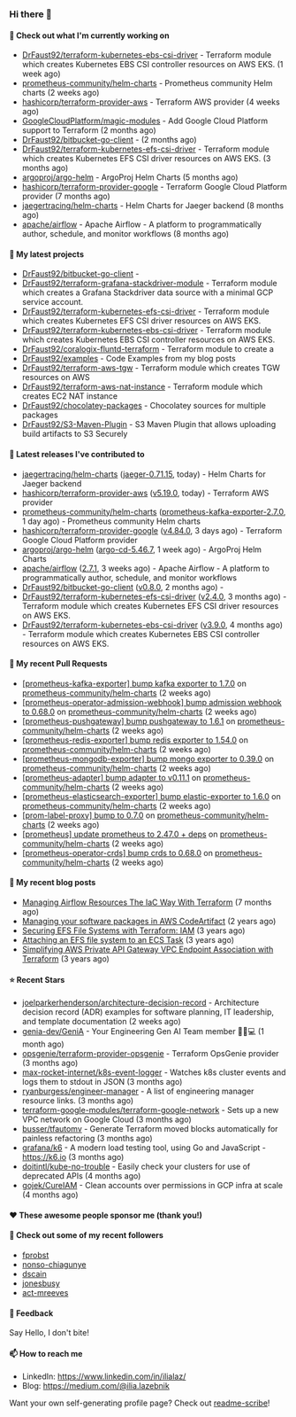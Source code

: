 ### Hi there 👋

#### 👷 Check out what I'm currently working on

- [DrFaust92/terraform-kubernetes-ebs-csi-driver](https://github.com/DrFaust92/terraform-kubernetes-ebs-csi-driver) - Terraform module which creates Kubernetes EBS CSI controller resources on AWS EKS. (1 week ago)
- [prometheus-community/helm-charts](https://github.com/prometheus-community/helm-charts) - Prometheus community Helm charts (2 weeks ago)
- [hashicorp/terraform-provider-aws](https://github.com/hashicorp/terraform-provider-aws) - Terraform AWS provider (4 weeks ago)
- [GoogleCloudPlatform/magic-modules](https://github.com/GoogleCloudPlatform/magic-modules) - Add Google Cloud Platform support to Terraform (2 months ago)
- [DrFaust92/bitbucket-go-client](https://github.com/DrFaust92/bitbucket-go-client) -  (2 months ago)
- [DrFaust92/terraform-kubernetes-efs-csi-driver](https://github.com/DrFaust92/terraform-kubernetes-efs-csi-driver) - Terraform module which creates Kubernetes EFS CSI driver resources on AWS EKS. (3 months ago)
- [argoproj/argo-helm](https://github.com/argoproj/argo-helm) - ArgoProj Helm Charts (5 months ago)
- [hashicorp/terraform-provider-google](https://github.com/hashicorp/terraform-provider-google) - Terraform Google Cloud Platform provider (7 months ago)
- [jaegertracing/helm-charts](https://github.com/jaegertracing/helm-charts) - Helm Charts for Jaeger backend (8 months ago)
- [apache/airflow](https://github.com/apache/airflow) - Apache Airflow - A platform to programmatically author, schedule, and monitor workflows (8 months ago)

#### 🌱 My latest projects

- [DrFaust92/bitbucket-go-client](https://github.com/DrFaust92/bitbucket-go-client) - 
- [DrFaust92/terraform-grafana-stackdriver-module](https://github.com/DrFaust92/terraform-grafana-stackdriver-module) - Terraform module which creates a Grafana Stackdriver data source with a minimal GCP service account.
- [DrFaust92/terraform-kubernetes-efs-csi-driver](https://github.com/DrFaust92/terraform-kubernetes-efs-csi-driver) - Terraform module which creates Kubernetes EFS CSI driver resources on AWS EKS.
- [DrFaust92/terraform-kubernetes-ebs-csi-driver](https://github.com/DrFaust92/terraform-kubernetes-ebs-csi-driver) - Terraform module which creates Kubernetes EBS CSI controller resources on AWS EKS.
- [DrFaust92/coralogix-fluntd-terraform](https://github.com/DrFaust92/coralogix-fluntd-terraform) - Terraform module to create a 
- [DrFaust92/examples](https://github.com/DrFaust92/examples) - Code Examples from my blog posts
- [DrFaust92/terraform-aws-tgw](https://github.com/DrFaust92/terraform-aws-tgw) - Terraform module which creates TGW resources on AWS
- [DrFaust92/terraform-aws-nat-instance](https://github.com/DrFaust92/terraform-aws-nat-instance) - Terraform module which creates EC2 NAT instance
- [DrFaust92/chocolatey-packages](https://github.com/DrFaust92/chocolatey-packages) - Chocolatey sources for multiple packages
- [DrFaust92/S3-Maven-Plugin](https://github.com/DrFaust92/S3-Maven-Plugin) - S3 Maven Plugin that allows uploading build artifacts to S3 Securely

#### 🔭 Latest releases I've contributed to

- [jaegertracing/helm-charts](https://github.com/jaegertracing/helm-charts) ([jaeger-0.71.15](https://github.com/jaegertracing/helm-charts/releases/tag/jaeger-0.71.15), today) - Helm Charts for Jaeger backend
- [hashicorp/terraform-provider-aws](https://github.com/hashicorp/terraform-provider-aws) ([v5.19.0](https://github.com/hashicorp/terraform-provider-aws/releases/tag/v5.19.0), today) - Terraform AWS provider
- [prometheus-community/helm-charts](https://github.com/prometheus-community/helm-charts) ([prometheus-kafka-exporter-2.7.0](https://github.com/prometheus-community/helm-charts/releases/tag/prometheus-kafka-exporter-2.7.0), 1 day ago) - Prometheus community Helm charts
- [hashicorp/terraform-provider-google](https://github.com/hashicorp/terraform-provider-google) ([v4.84.0](https://github.com/hashicorp/terraform-provider-google/releases/tag/v4.84.0), 3 days ago) - Terraform Google Cloud Platform provider
- [argoproj/argo-helm](https://github.com/argoproj/argo-helm) ([argo-cd-5.46.7](https://github.com/argoproj/argo-helm/releases/tag/argo-cd-5.46.7), 1 week ago) - ArgoProj Helm Charts
- [apache/airflow](https://github.com/apache/airflow) ([2.7.1](https://github.com/apache/airflow/releases/tag/2.7.1), 3 weeks ago) - Apache Airflow - A platform to programmatically author, schedule, and monitor workflows
- [DrFaust92/bitbucket-go-client](https://github.com/DrFaust92/bitbucket-go-client) ([v0.8.0](https://github.com/DrFaust92/bitbucket-go-client/releases/tag/v0.8.0), 2 months ago) - 
- [DrFaust92/terraform-kubernetes-efs-csi-driver](https://github.com/DrFaust92/terraform-kubernetes-efs-csi-driver) ([v2.4.0](https://github.com/DrFaust92/terraform-kubernetes-efs-csi-driver/releases/tag/v2.4.0), 3 months ago) - Terraform module which creates Kubernetes EFS CSI driver resources on AWS EKS.
- [DrFaust92/terraform-kubernetes-ebs-csi-driver](https://github.com/DrFaust92/terraform-kubernetes-ebs-csi-driver) ([v3.9.0](https://github.com/DrFaust92/terraform-kubernetes-ebs-csi-driver/releases/tag/v3.9.0), 4 months ago) - Terraform module which creates Kubernetes EBS CSI controller resources on AWS EKS.

#### 🔨 My recent Pull Requests

- [[prometheus-kafka-exporter] bump kafka exporter to 1.7.0](https://github.com/prometheus-community/helm-charts/pull/3787) on [prometheus-community/helm-charts](https://github.com/prometheus-community/helm-charts) (2 weeks ago)
- [[prometheus-operator-admission-webhook] bump admission webhook to 0.68.0](https://github.com/prometheus-community/helm-charts/pull/3786) on [prometheus-community/helm-charts](https://github.com/prometheus-community/helm-charts) (2 weeks ago)
- [[prometheus-pushgateway] bump pushgateway to 1.6.1](https://github.com/prometheus-community/helm-charts/pull/3785) on [prometheus-community/helm-charts](https://github.com/prometheus-community/helm-charts) (2 weeks ago)
- [[prometheus-redis-exporter] bump redis exporter to 1.54.0](https://github.com/prometheus-community/helm-charts/pull/3784) on [prometheus-community/helm-charts](https://github.com/prometheus-community/helm-charts) (2 weeks ago)
- [[prometheus-mongodb-exporter] bump mongo exporter to 0.39.0](https://github.com/prometheus-community/helm-charts/pull/3783) on [prometheus-community/helm-charts](https://github.com/prometheus-community/helm-charts) (2 weeks ago)
- [[prometheus-adapter] bump adapter to v0.11.1](https://github.com/prometheus-community/helm-charts/pull/3782) on [prometheus-community/helm-charts](https://github.com/prometheus-community/helm-charts) (2 weeks ago)
- [[prometheus-elasticsearch-exporter]  bump elastic-exporter to 1.6.0](https://github.com/prometheus-community/helm-charts/pull/3781) on [prometheus-community/helm-charts](https://github.com/prometheus-community/helm-charts) (2 weeks ago)
- [[prom-label-proxy] bump to 0.7.0](https://github.com/prometheus-community/helm-charts/pull/3780) on [prometheus-community/helm-charts](https://github.com/prometheus-community/helm-charts) (2 weeks ago)
- [[prometheus] update prometheus to 2.47.0 &#43; deps](https://github.com/prometheus-community/helm-charts/pull/3774) on [prometheus-community/helm-charts](https://github.com/prometheus-community/helm-charts) (2 weeks ago)
- [[prometheus-operator-crds] bump crds to 0.68.0](https://github.com/prometheus-community/helm-charts/pull/3771) on [prometheus-community/helm-charts](https://github.com/prometheus-community/helm-charts) (2 weeks ago)

#### 📜 My recent blog posts

- [Managing Airflow Resources The IaC Way With Terraform](https://engineering.placer.ai/managing-airflow-resources-the-iac-way-with-terraform-ea5b8db573ad?source=rss-cac402f06fa8------2) (7 months ago)
- [Managing your software packages in AWS CodeArtifact](https://medium.com/@ilia.lazebnik/managing-your-software-packages-in-aws-codeartifact-12d00053e243?source=rss-cac402f06fa8------2) (2 years ago)
- [Securing EFS File Systems with Terraform: IAM](https://medium.com/@ilia.lazebnik/securing-efs-file-systems-with-terraform-iam-d2a066c198ab?source=rss-cac402f06fa8------2) (3 years ago)
- [Attaching an EFS file system to an ECS Task](https://medium.com/@ilia.lazebnik/attaching-an-efs-file-system-to-an-ecs-task-7bd15b76a6ef?source=rss-cac402f06fa8------2) (3 years ago)
- [Simplifying AWS Private API Gateway VPC Endpoint Association with Terraform](https://medium.com/@ilia.lazebnik/simplifying-aws-private-api-gateway-vpc-endpoint-association-with-terraform-b379a247afbf?source=rss-cac402f06fa8------2) (3 years ago)

#### ⭐ Recent Stars

- [joelparkerhenderson/architecture-decision-record](https://github.com/joelparkerhenderson/architecture-decision-record) - Architecture decision record (ADR) examples for software planning, IT leadership, and template documentation (2 weeks ago)
- [genia-dev/GeniA](https://github.com/genia-dev/GeniA) - Your Engineering Gen AI Team member 🧬🤖💻 (1 month ago)
- [opsgenie/terraform-provider-opsgenie](https://github.com/opsgenie/terraform-provider-opsgenie) - Terraform OpsGenie provider (3 months ago)
- [max-rocket-internet/k8s-event-logger](https://github.com/max-rocket-internet/k8s-event-logger) - Watches k8s cluster events and logs them to stdout in JSON (3 months ago)
- [ryanburgess/engineer-manager](https://github.com/ryanburgess/engineer-manager) - A list of engineering manager resource links. (3 months ago)
- [terraform-google-modules/terraform-google-network](https://github.com/terraform-google-modules/terraform-google-network) - Sets up a new VPC network on Google Cloud (3 months ago)
- [busser/tfautomv](https://github.com/busser/tfautomv) - Generate Terraform moved blocks automatically for painless refactoring (3 months ago)
- [grafana/k6](https://github.com/grafana/k6) - A modern load testing tool, using Go and JavaScript - https://k6.io (3 months ago)
- [doitintl/kube-no-trouble](https://github.com/doitintl/kube-no-trouble) - Easily check your clusters for use of deprecated APIs (4 months ago)
- [gojek/CureIAM](https://github.com/gojek/CureIAM) - Clean accounts over permissions in GCP infra at scale (4 months ago)

#### ❤️ These awesome people sponsor me (thank you!)


#### 👯 Check out some of my recent followers

- [fprobst](https://github.com/fprobst)
- [nonso-chiagunye](https://github.com/nonso-chiagunye)
- [dscain](https://github.com/dscain)
- [jonesbusy](https://github.com/jonesbusy)
- [act-mreeves](https://github.com/act-mreeves)

#### 💬 Feedback

Say Hello, I don't bite!

#### 📫 How to reach me

- LinkedIn: https://www.linkedin.com/in/ilialaz/
- Blog: https://medium.com/@ilia.lazebnik

Want your own self-generating profile page? Check out [readme-scribe](https://github.com/muesli/readme-scribe)!

